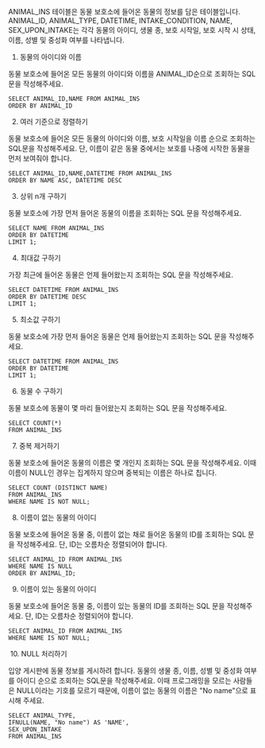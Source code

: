 


ANIMAL\_INS 테이블은 동물 보호소에 들어온 동물의 정보를 담은 테이블입니다. ANIMAL\_ID, ANIMAL\_TYPE, DATETIME, INTAKE\_CONDITION, NAME, SEX\_UPON\_INTAKE는 각각 동물의 아이디, 생물 종, 보호 시작일, 보호 시작 시 상태, 이름, 성별 및 중성화 여부를 나타냅니다.



  1. 동물의 아이디와 이름

동물 보호소에 들어온 모든 동물의 아이디와 이름을 ANIMAL\_ID순으로 조회하는 SQL문을 작성해주세요.

```
SELECT ANIMAL_ID,NAME FROM ANIMAL_INS
ORDER BY ANIMAL_ID
```

  2. 여러 기준으로 정렬하기

동물 보호소에 들어온 모든 동물의 아이디와 이름, 보호 시작일을 이름 순으로 조회하는 SQL문을 작성해주세요. 단, 이름이 같은 동물 중에서는 보호를 나중에 시작한 동물을 먼저 보여줘야 합니다.

```
SELECT ANIMAL_ID,NAME,DATETIME FROM ANIMAL_INS
ORDER BY NAME ASC, DATETIME DESC
```

  3. 상위 n개 구하기

동물 보호소에 가장 먼저 들어온 동물의 이름을 조회하는 SQL 문을 작성해주세요.

```
SELECT NAME FROM ANIMAL_INS
ORDER BY DATETIME
LIMIT 1;
```

  4. 최대값 구하기

가장 최근에 들어온 동물은 언제 들어왔는지 조회하는 SQL 문을 작성해주세요.

```
SELECT DATETIME FROM ANIMAL_INS
ORDER BY DATETIME DESC
LIMIT 1;
```

  5. 최소값 구하기

동물 보호소에 가장 먼저 들어온 동물은 언제 들어왔는지 조회하는 SQL 문을 작성해주세요.

```
SELECT DATETIME FROM ANIMAL_INS
ORDER BY DATETIME
LIMIT 1;
```

  6. 동물 수 구하기

동물 보호소에 동물이 몇 마리 들어왔는지 조회하는 SQL 문을 작성해주세요.

```
SELECT COUNT(*)
FROM ANIMAL_INS
```

  7. 중복 제거하기

동물 보호소에 들어온 동물의 이름은 몇 개인지 조회하는 SQL 문을 작성해주세요. 이때 이름이 NULL인 경우는 집계하지 않으며 중복되는 이름은 하나로 칩니다.

```
SELECT COUNT (DISTINCT NAME)
FROM ANIMAL_INS
WHERE NAME IS NOT NULL;
```

  8. 이름이 없는 동물의 아이디

동물 보호소에 들어온 동물 중, 이름이 없는 채로 들어온 동물의 ID를 조회하는 SQL 문을 작성해주세요. 단, ID는 오름차순 정렬되어야 합니다.

```
SELECT ANIMAL_ID FROM ANIMAL_INS
WHERE NAME IS NULL 
ORDER BY ANIMAL_ID;
```

  9. 이름이 있는 동물의 아이디

동물 보호소에 들어온 동물 중, 이름이 있는 동물의 ID를 조회하는 SQL 문을 작성해주세요. 단, ID는 오름차순 정렬되어야 합니다.

```
SELECT ANIMAL_ID FROM ANIMAL_INS
WHERE NAME IS NOT NULL;
```

 10. NULL 처리하기

입양 게시판에 동물 정보를 게시하려 합니다. 동물의 생물 종, 이름, 성별 및 중성화 여부를 아이디 순으로 조회하는 SQL문을 작성해주세요. 이때 프로그래밍을 모르는 사람들은 NULL이라는 기호를 모르기 때문에, 이름이 없는 동물의 이름은 "No name"으로 표시해 주세요.

```
SELECT ANIMAL_TYPE, 
IFNULL(NAME, "No name") AS 'NAME', 
SEX_UPON_INTAKE 
FROM ANIMAL_INS
```
